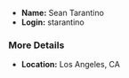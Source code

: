 * **Name:** Sean Tarantino
* **Login:** starantino

### More Details

* **Location:** Los Angeles, CA
